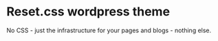 # Reset.css wordpress theme

No CSS - just the infrastructure for your pages and blogs - nothing else.
